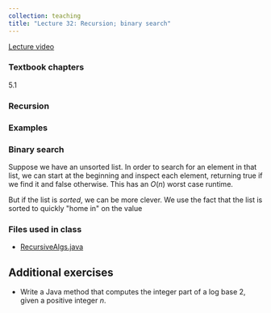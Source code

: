 ```yaml
---
collection: teaching
title: "Lecture 32: Recursion; binary search"
---
```


[Lecture video]()

### Textbook chapters
5.1

### Recursion

### Examples

### Binary search

Suppose we have an unsorted list. In order to search for an element in that
list, we can start at the beginning and inspect each element, returning true if
we find it and false otherwise. This has an $O(n)$ worst case runtime.

But if the list is *sorted*, we can be more clever. We use the fact that the
list is sorted to quickly "home in" on the value

### Files used in class
* [RecursiveAlgs.java](https://lgw2.github.io/teaching/csci132-fall-2022/lectures/RecursiveAlgs.java)

## Additional exercises
* Write a Java method that computes the integer part of a log base 2, given a
	positive integer $n$.

